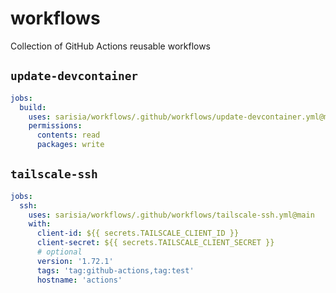 # workflows
Collection of GitHub Actions reusable workflows

## `update-devcontainer`

```yaml
jobs:
  build:
    uses: sarisia/workflows/.github/workflows/update-devcontainer.yml@main
    permissions:
      contents: read
      packages: write
```

## `tailscale-ssh`

```yaml
jobs:
  ssh:
    uses: sarisia/workflows/.github/workflows/tailscale-ssh.yml@main
    with:
      client-id: ${{ secrets.TAILSCALE_CLIENT_ID }}
      client-secret: ${{ secrets.TAILSCALE_CLIENT_SECRET }}
      # optional
      version: '1.72.1'
      tags: 'tag:github-actions,tag:test'
      hostname: 'actions'
```
